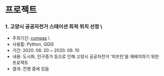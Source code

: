 # 프로젝트


### 1. 고양시 공공자전거 스테이션 최적 위치 선정 \
- 주최기간: [compas](https://compas.lh.or.kr/) \
- 사용툴: Python, QGIS
- 기간: 2020. 08. 20 ~ 2020. 09. 10
- 내용: 도시화, 인구증가 등으로 인해 고양시 공공자전거 '피프틴'을 재배치하기 위한 프로젝트
- 결과: 진행 중에 있음
